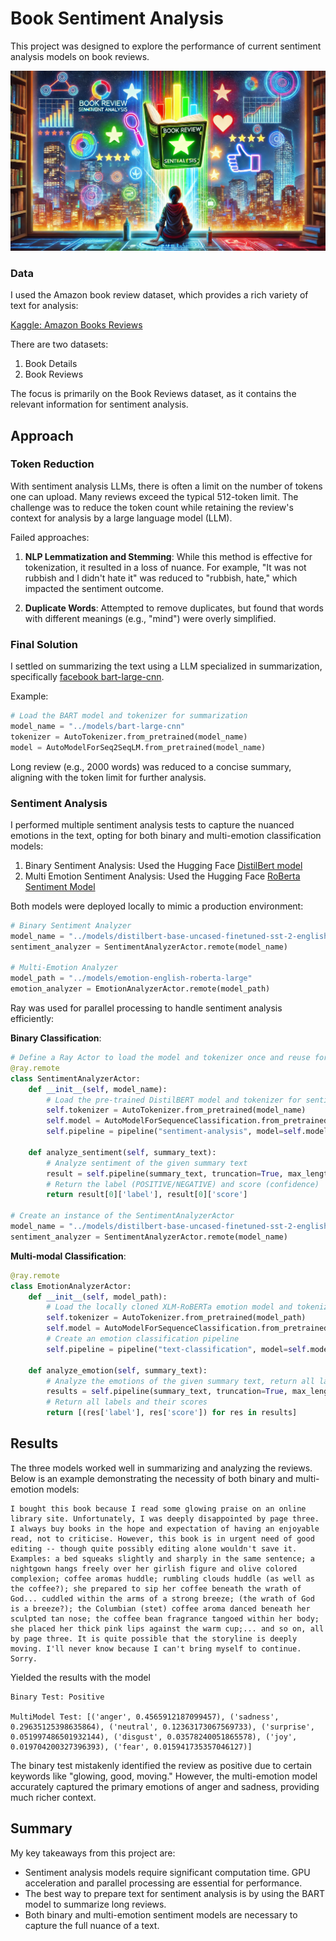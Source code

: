 # Book Sentiment Analysis

This project was designed to explore the performance of current sentiment analysis models on book reviews.

![Sentiment Analysis Image](./images/sentiment-analysis-image.webp)


### Data

I used the Amazon book review dataset, which provides a rich variety of text for analysis:

[Kaggle: Amazon Books Reviews](https://www.kaggle.com/datasets/mohamedbakhet/amazon-books-reviews)

There are two datasets:

1. Book Details
2. Book Reviews

The focus is primarily on the Book Reviews dataset, as it contains the relevant information for sentiment analysis.

## Approach

### Token Reduction

With sentiment analysis LLMs, there is often a limit on the number of tokens one can upload. Many reviews exceed the typical 512-token limit. The challenge was to reduce the token count while retaining the review's context for analysis by a large language model (LLM).

Failed approaches:

1. **NLP Lemmatization and Stemming**: While this method is effective for tokenization, it resulted in a loss of nuance. For example, "It was not rubbish and I didn't hate it" was reduced to "rubbish, hate," which impacted the sentiment outcome.
   
2. **Duplicate Words**: Attempted to remove duplicates, but found that words with different meanings (e.g., "mind") were overly simplified.

### Final Solution

I settled on summarizing the text using a LLM specialized in summarization, specifically [facebook bart-large-cnn](https://www.kaggle.com/datasets/terrychanorg/facebook-bartlargecnn).

Example:
```python
# Load the BART model and tokenizer for summarization
model_name = "../models/bart-large-cnn"
tokenizer = AutoTokenizer.from_pretrained(model_name)
model = AutoModelForSeq2SeqLM.from_pretrained(model_name)
```

Long review (e.g., 2000 words) was reduced to a concise summary, aligning with the token limit for further analysis.

### Sentiment Analysis

I performed multiple sentiment analysis tests to capture the nuanced emotions in the text, opting for both binary and multi-emotion classification models:

1) Binary Sentiment Analysis: Used the Hugging Face [DistilBert model](https://www.kaggle.com/datasets/dzisandy/distilbertbaseuncasedfinetunedsst2english)
2) Multi Emotion Sentiment Analysis: Used the Hugging Face [RoBerta Sentiment Model](https://huggingface.co/siebert/sentiment-roberta-large-english/tree/main)

Both models were deployed locally to mimic a production environment:


```python
# Binary Sentiment Analyzer
model_name = "../models/distilbert-base-uncased-finetuned-sst-2-english"
sentiment_analyzer = SentimentAnalyzerActor.remote(model_name)

# Multi-Emotion Analyzer
model_path = "../models/emotion-english-roberta-large"
emotion_analyzer = EmotionAnalyzerActor.remote(model_path)
```

Ray was used for parallel processing to handle sentiment analysis efficiently:

__Binary Classification__:

```python
# Define a Ray Actor to load the model and tokenizer once and reuse for multiple tasks
@ray.remote
class SentimentAnalyzerActor:
    def __init__(self, model_name):
        # Load the pre-trained DistilBERT model and tokenizer for sentiment analysis
        self.tokenizer = AutoTokenizer.from_pretrained(model_name)
        self.model = AutoModelForSequenceClassification.from_pretrained(model_name)
        self.pipeline = pipeline("sentiment-analysis", model=self.model, tokenizer=self.tokenizer)
    
    def analyze_sentiment(self, summary_text):
        # Analyze sentiment of the given summary text
        result = self.pipeline(summary_text, truncation=True, max_length=512)
        # Return the label (POSITIVE/NEGATIVE) and score (confidence)
        return result[0]['label'], result[0]['score']

# Create an instance of the SentimentAnalyzerActor
model_name = "../models/distilbert-base-uncased-finetuned-sst-2-english"
sentiment_analyzer = SentimentAnalyzerActor.remote(model_name)

```

__Multi-modal Classification__:

```python
@ray.remote
class EmotionAnalyzerActor:
    def __init__(self, model_path):
        # Load the locally cloned XLM-RoBERTa emotion model and tokenizer
        self.tokenizer = AutoTokenizer.from_pretrained(model_path)
        self.model = AutoModelForSequenceClassification.from_pretrained(model_path)
        # Create an emotion classification pipeline
        self.pipeline = pipeline("text-classification", model=self.model, tokenizer=self.tokenizer)
    
    def analyze_emotion(self, summary_text):
        # Analyze the emotions of the given summary text, return all labels
        results = self.pipeline(summary_text, truncation=True, max_length=512, top_k=None)
        # Return all labels and their scores
        return [(res['label'], res['score']) for res in results]
```

## Results

The three models worked well in summarizing and analyzing the reviews. Below is an example demonstrating the necessity of both binary and multi-emotion models:

```
I bought this book because I read some glowing praise on an online library site. Unfortunately, I was deeply disappointed by page three. I always buy books in the hope and expectation of having an enjoyable read, not to criticise. However, this book is in urgent need of good editing -- though quite possibly editing alone wouldn't save it. Examples: a bed squeaks slightly and sharply in the same sentence; a nightgown hangs freely over her girlish figure and olive colored complexion; coffee aromas huddle; rumbling clouds huddle (as well as the coffee?); she prepared to sip her coffee beneath the wrath of God... cuddled within the arms of a strong breeze; (the wrath of God is a breeze?); the Columbian (stet) coffee aroma danced beneath her sculpted tan nose; the coffee bean fragrance tangoed within her body; she placed her thick pink lips against the warm cup;... and so on, all by page three. It is quite possible that the storyline is deeply moving. I'll never know because I can't bring myself to continue. Sorry.
```
Yielded the results with the model
```
Binary Test: Positive

MultiModel Test: [('anger', 0.4565912187099457), ('sadness', 0.29635125398635864), ('neutral', 0.12363173067569733), ('surprise', 0.051997486501932144), ('disgust', 0.03578240051865578), ('joy', 0.019704200327396393), ('fear', 0.015941735357046127)]
```

The binary test mistakenly identified the review as positive due to certain keywords like "glowing, good, moving." However, the multi-emotion model accurately captured the primary emotions of anger and sadness, providing much richer context.

## Summary

My key takeaways from this project are:

- Sentiment analysis models require significant computation time. GPU acceleration and parallel processing are essential for performance.
- The best way to prepare text for sentiment analysis is by using the BART model to summarize long reviews.
- Both binary and multi-emotion sentiment models are necessary to capture the full nuance of a text.
